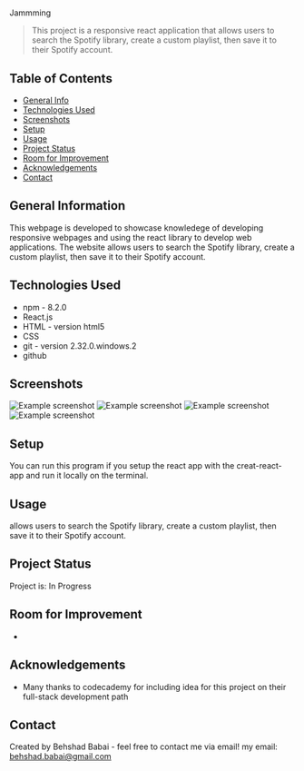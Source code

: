 # 
Jammming
> This project is a responsive react application that allows users to search the Spotify library, create a custom playlist, then save it to their Spotify account.
> <!--Live demo [_here_]().  If you have the project hosted somewhere, include the link here. -->

## Table of Contents
* [General Info](#general-information)
* [Technologies Used](#technologies-used)
* [Screenshots](#screenshots)
* [Setup](#setup)
* [Usage](#usage)
* [Project Status](#project-status)
* [Room for Improvement](#room-for-improvement)
* [Acknowledgements](#acknowledgements)
* [Contact](#contact) 
<!-- * [License](#license) -->


## General Information
This webpage is developed to showcase knowledege of developing responsive webpages and using the react library to develop web applications. The website allows users to search the Spotify library, create a custom playlist, then save it to their Spotify account. 
<!-- You don't have to answer all the questions - just the ones relevant to your project. -->


## Technologies Used
-  npm - 8.2.0
-  React.js
-  HTML - version html5
-  CSS
-  git - version 2.32.0.windows.2
-  github


## Screenshots
![Example screenshot](./resources/img/Screenshot1.png)
![Example screenshot](./resources/img/Screenshot2.png)
![Example screenshot](./resources/img/Screenshot3.png)
![Example screenshot](./resources/img/Screenshot4.png)
<!-- If you have screenshots you'd like to share, include them here. -->


## Setup
You can run this program if you setup the react app with the creat-react-app and run it locally on the terminal.


## Usage
allows users to search the Spotify library, create a custom playlist, then save it to their Spotify account.


## Project Status
Project is: In Progress


## Room for Improvement
- 



## Acknowledgements
- Many thanks to codecademy for including idea for this project on their full-stack development path 


## Contact
Created by Behshad Babai - feel free to contact me via email!
my email: behshad.babai@gmail.com


<!-- Optional -->
<!-- ## License -->
<!-- This project is open source and available under the [... License](). -->

<!-- You don't have to include all sections - just the one's relevant to your project -->
